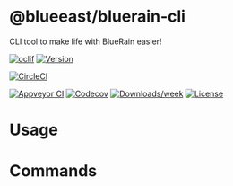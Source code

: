 @blueeast/bluerain-cli
======================

CLI tool to make life with BlueRain easier!

[![oclif](https://img.shields.io/badge/cli-oclif-brightgreen.svg)](https://oclif.io)
[![Version](https://img.shields.io/npm/v/@blueeast/bluerain-cli.svg)](https://npmjs.org/package/@blueeast/bluerain-cli)

[![CircleCI](https://circleci.com/gh/BlueEastCode/bluerain-cli/tree/master.svg?style=shield)](https://circleci.com/gh/BlueEastCode/bluerain-cli/tree/master)

[![Appveyor CI](https://ci.appveyor.com/api/projects/status/github/BlueEastCode/bluerain-cli?branch=master&svg=true)](https://ci.appveyor.com/project/BlueEastCode/bluerain-cli/branch/master)
[![Codecov](https://codecov.io/gh/BlueEastCode/bluerain-cli/branch/master/graph/badge.svg)](https://codecov.io/gh/BlueEastCode/bluerain-cli)
[![Downloads/week](https://img.shields.io/npm/dw/@blueeast/bluerain-cli.svg)](https://npmjs.org/package/@blueeast/bluerain-cli)
[![License](https://img.shields.io/npm/l/@blueeast/bluerain-cli.svg)](https://github.com/BlueEastCode/bluerain-cli/blob/master/package.json)

<!-- toc -->
# Usage
<!-- usage -->
# Commands
<!-- commands -->
